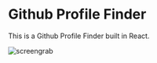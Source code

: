 # Github Profile Finder

This is a Github Profile Finder built in React. 

![screengrab](https://media.giphy.com/media/WmzhJUn9hRjNyCbtjs/giphy.gif)
